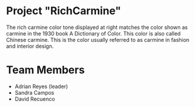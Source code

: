 

# Project "RichCarmine"

The rich carmine color tone displayed at right matches the color shown as carmine in the 1930 book A Dictionary of Color. This color is also called Chinese carmine. This is the color usually referred to as carmine in fashion and interior design.

# Team Members

* Adrian Reyes (leader)
* Sandra Campos
* David Recuenco
